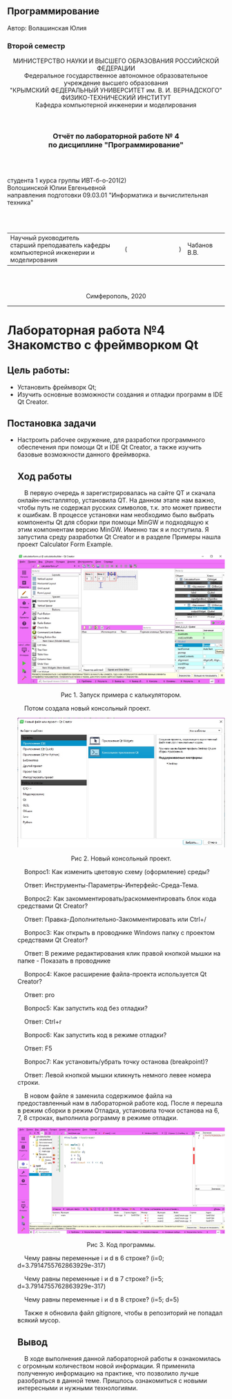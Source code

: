 ## Программирование
​Автор: Волашинская Юлия
​<br><h3> Второй семестр </h3>
<p align="center">МИНИСТЕРСТВО НАУКИ  И ВЫСШЕГО ОБРАЗОВАНИЯ РОССИЙСКОЙ ФЕДЕРАЦИИ<br>
Федеральное государственное автономное образовательное учреждение высшего образования<br>
"КРЫМСКИЙ ФЕДЕРАЛЬНЫЙ УНИВЕРСИТЕТ им. В. И. ВЕРНАДСКОГО"<br>
ФИЗИКО-ТЕХНИЧЕСКИЙ ИНСТИТУТ<br>
Кафедра компьютерной инженерии и моделирования</p>
<br>
<h3 align="center">Отчёт по лабораторной работе № 4<br> по дисциплине "Программирование"</h3>
<br><br>
<p>студента 1 курса группы ИВТ-б-о-201(2)<br>
Волошинской Юлии Евгеньевной<br>
направления подготовки 09.03.01 "Информатика и вычислительная техника"</p>
<br><br>
<table>
<tr><td>Научный руководитель<br> старший преподаватель кафедры<br> компьютерной инженерии и моделирования</td>
<td>(&nbsp;&nbsp;&nbsp;&nbsp;&nbsp;&nbsp;&nbsp;&nbsp;&nbsp;&nbsp;&nbsp;&nbsp;&nbsp;&nbsp;&nbsp;&nbsp;&nbsp;&nbsp;&nbsp;&nbsp;&nbsp;&nbsp;&nbsp;&nbsp;&nbsp;&nbsp;&nbsp;&nbsp;&nbsp;&nbsp;&nbsp;&nbsp;)</td>
<td>Чабанов В.В.</td>
</tr>
</table>
<br><br>
<p align="center" > Симферополь, 2020</p>
<hr>

<h1>Лабораторная работа №4 Знакомство с фреймворком Qt </h1>
   
<h2>Цель работы:</h2>
<ul>
<li>Установить фреймворк Qt;</li>
<li>Изучить основные возможности создания и отладки программ в IDE Qt Creator.</li>
</ul>

<h2>Постановка задачи</h2>

<ul>
<li>Настроить рабочее окружение, для разработки программного обеспечения при помощи Qt и IDE Qt Creator, а также изучить базовые возможности данного фреймворка.</li>

<h2>Ход работы</h2>

<p>&nbsp;&nbsp;&nbsp;&nbsp;В первую очередь я зарегистрировалась на сайте QT и скачала онлайн-инсталлятор, установила QT. На данном этапе нам важно, чтобы путь не содержал русских символов, т.к.  это может привести к ошибкам. В процессе установки нам необходимо было выбрать компоненты Qt для сборки при помощи MinGW и подходящую к этим компонентам версию MinGW. Именно так я и поступила. Я запустила среду разработки Qt Creator и в разделе Примеры нашла проект Calculator Form Example.  </p>

<p align="center"><img src="image/1.PNG"></p>
<p align="center">Рис 1. Запуск примера с калькулятором.</p>

<p>&nbsp;&nbsp;&nbsp;&nbsp;Потом создала новый консольный проект.</p>

<p align="center"><img src="image/2.PNG"></p>
<p align="center">Рис 2. Новый консольный проект.</p>

<p>&nbsp;&nbsp;&nbsp;&nbsp;Вопрос1: Как изменить цветовую схему (оформление) среды? </p>
<p>&nbsp;&nbsp;&nbsp;&nbsp;Ответ: Инструменты-Параметры-Интерфейс-Среда-Тема.</p>
<p>&nbsp;&nbsp;&nbsp;&nbsp;Вопрос2: Как закомментировать/раскомментировать блок кода средствами Qt Creator?</p>
<p>&nbsp;&nbsp;&nbsp;&nbsp;Ответ: Правка-Дополнительно-Закомментировать или Ctrl+/</p>
<p>&nbsp;&nbsp;&nbsp;&nbsp;Вопрос3: Как открыть в проводнике Windows папку с проектом средствами Qt Creator?</p>
<p>&nbsp;&nbsp;&nbsp;&nbsp;Ответ: В режиме редактирования клик правой кнопкой мышки на папке - Показать в проводнике</p>
<p>&nbsp;&nbsp;&nbsp;&nbsp;Вопрос4: Какое расширение файла-проекта используется Qt Creator? </p>
<p>&nbsp;&nbsp;&nbsp;&nbsp;Ответ: pro</p>
<p>&nbsp;&nbsp;&nbsp;&nbsp;Вопрос5: Как запустить код без отладки?</p>
<p>&nbsp;&nbsp;&nbsp;&nbsp;Ответ: Ctrl+r</p>
<p>&nbsp;&nbsp;&nbsp;&nbsp;Вопрос6: Как запустить код в режиме отладки?</p>
<p>&nbsp;&nbsp;&nbsp;&nbsp;Ответ:  F5</p>
<p>&nbsp;&nbsp;&nbsp;&nbsp;Вопрос7: Как установить/убрать точку останова (breakpoint)?</p>
<p>&nbsp;&nbsp;&nbsp;&nbsp;Ответ: Левой кнопкой мышки кликнуть немного левее номера строки.</p>

<p>&nbsp;&nbsp;&nbsp;&nbsp;В новом файле я заменила содержимое файла на предоставленный нам в лабораторной работе код. После я перешла в режим сборки в режим Отладка, установила точки останова на 6, 7, 8 строках, выполнила рограмму в режиме отладки. </p>

<p align="center"><img src="image/3.PNG"></p>
<p align="center">Рис 3. Код программы.</p>

<p>&nbsp;&nbsp;&nbsp;&nbsp;Чему равны переменные i и d в 6 строке? (i=0; d=3.7914755762863929e-317) </p>
<p>&nbsp;&nbsp;&nbsp;&nbsp;Чему равны переменные i и d в 7 строке? (i=5; d=3.7914755762863929e-317) </p>
<p>&nbsp;&nbsp;&nbsp;&nbsp;Чему равны переменные i и d в 8 строке? (i=5; d=5) </p>

<p>&nbsp;&nbsp;&nbsp;&nbsp;Также я обновила файл gitignore, чтобы в репозиторий не попадал всякий мусор.</p>

<h2>Вывод</h2>
<p>&nbsp;&nbsp;&nbsp;&nbsp;В ходе выполнения данной лабораторной работы я ознакомилась с огромным количеством новой информации. Я применила полученную информацию на практике, что позволило лучше разобраться в данной теме. Пришлось ознакомиться с новыми интересными и нужными технологиями. </p>

